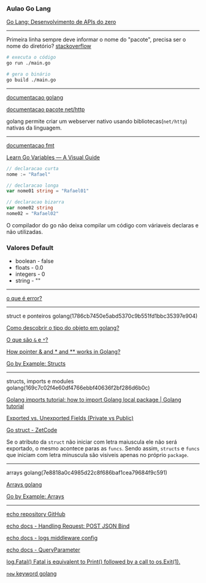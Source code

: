### Aulao Go Lang

[Go Lang: Desenvolvimento de APIs do zero](https://www.youtube.com/watch?v=645lRcyIXLc)

---

Primeira linha sempre deve informar o nome do "pacote", precisa ser o nome do diretório? [stackoverflow](https://stackoverflow.com/questions/38563990/what-is-the-purpose-of-the-package-declaration)

``` bash
# executa o código
go run ./main.go

# gera o binário
go build ./main.go
```

---

[documentacao golang](https://go.dev/doc/)

[documentacao pacote net/http](https://pkg.go.dev/net/http)

golang permite criar um webserver nativo usando bibliotecas(`net/http`) nativas da linguagem.

---

[documentacao fmt](https://pkg.go.dev/fmt)

[Learn Go Variables — A Visual Guide](https://blog.learngoprogramming.com/learn-go-lang-variables-visual-tutorial-and-ebook-9a061d29babe)

``` go
// declaracao curta
nome := "Rafael" 

// declaracao longa
var nome01 string = "Rafael01"

// declaracao bizarra
var nome02 string
nome02 = "Rafael02"
```

O compilador do go não deixa compilar um código com váriaveis declaras e não utilizadas.

### Valores Default
- boolean   - false
- floats    - 0.0
- integers  - 0
- string    - ""

---

[o que é error?](https://www.educative.io/answers/what-is-type-error-in-golang)

---
struct e ponteiros golang(1786cb7450e5abd5370c9b551fd1bbc35397e904)

[Como descobrir o tipo do objeto em golang?](https://stackoverflow.com/questions/20170275/how-to-find-the-type-of-an-object-in-go)

[O que são `&` e `*`?](https://stackoverflow.com/questions/38172661/what-is-the-meaning-of-and)

[How pointer & and * and ** works in Golang?](https://www.golangprograms.com/how-pointer-and-and-works-in-golang.html)

[Go by Example: Structs](https://gobyexample.com/structs)
 
---
structs, imports e modules golang(169c7c02f4e60df4766ebbf40636f2bf286d6b0c)

[Golang imports tutorial: how to import Golang local package | Golang tutorial](https://www.youtube.com/watch?v=Nv8J_Ruc280)

[Exported vs. Unexported Fields (Private vs Public)](https://riptutorial.com/go/example/1255/exported-vs--unexported-fields--private-vs-public-)

[Go struct - ZetCode](https://zetcode.com/golang/struct/)

Se o atributo da `struct` não iniciar com letra maiuscula ele não será exportado, o mesmo acontece paras as `funcs`. Sendo assim, `structs` e `funcs` que iniciam com letra minuscula são visiveis apenas no próprio `package`.

--- 
arrays golang(7e8818a0c4985d22c8f686baf1cea79684f9c591)

[Arrays golang](https://linuxhint.com/initialize-array-golang/)

[Go by Example: Arrays](https://gobyexample.com/arrays)

---

[echo repository GitHub](https://github.com/labstack/echo)

[echo docs - Handling Request: POST JSON Bind](https://echo.labstack.com/guide/#handling-request)

[echo docs - logs middleware config](https://echo.labstack.com/middleware/logger/#custom-configuration)

[echo docs - QueryParameter](https://echo.labstack.com/guide/request/#query-parameters)

[log.Fatal() Fatal is equivalent to Print() followed by a call to os.Exit(1).](https://pkg.go.dev/log#Fatal)

[`new` keyword golang](https://go.dev/doc/effective_go#allocation_new)
